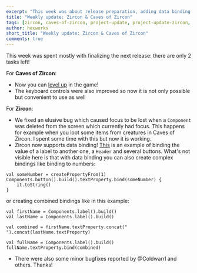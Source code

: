 ```yaml
---
excerpt: "This week was about release preparation, adding data binding and bug hunting."
title: "Weekly update: Zircon & Caves of Zircon"
tags: [zircon, caves-of-zircon, project-update, project-update-zircon, project-update-coz]
author: hexworks
short_title: "Weekly update: Zircon & Caves of Zircon"
comments: true
---
```

This week was spent mostly with finalizing the next release: there are only 2 tasks left!

For **Caves of Zircon**:

- Now you can [level up](https://cdn.discordapp.com/attachments/509142267735310338/525811202551447553/coz_xp.gif) in the game!
- The keyboard controls were also improved so now it is not only possible but convenient to use as well
  
For **Zircon**:

- We fixed an elusive bug which caused focus to be lost when a `Component` was deleted from the screen which currently had focus.
  This happens for example when you loot some items from creatures in Caves of Zircon. I spent some time with this but now it is
  working.
- Zircon now supports data binding! [This](https://cdn.discordapp.com/attachments/363754040103796737/525042125151141939/data_binding_with_labels.gif)
  is an example of binding the value of a label to another one, a `Header` and several buttons. What's not visible here is that with data binding you
  can also create complex bindings like binding to numbers:
```
val someNumber = createPropertyFrom(1)
Components.button().build().textProperty.bind(someNumber) {
    it.toString()
}
```

or creating combined bindings like in this example:

```
val firstName = Components.label().build()
val lastName = Components.label().build()

val combined = firstName.textProperty.concat(" ").concat(lastName.textProperty)

val fullName = Components.label().build()
fullName.textProperty.bind(combined)
```
- There were also some minor bugfixes reported by @Coldwarrl and others. Thanks!

